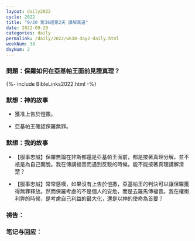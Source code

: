 ```yaml
---
layout: daily2022
cycle: 2022
title: "9/20 第38週第2天 講解真道"
date: 2022-09-20
categories: daily
permalink: /daily/2022/wk38-day2-daily.html
weekNum: 38
dayNum: 2
---
```


### 問題：保羅如何在亞基帕王面前見證真理？

{%- include BibleLinks2022.html -%}

### 默想：神的故事 
+ 獲准上告於愷撒。

+ 亞基帕王確認保羅無罪。

### 默想：我的故事
+ 【服事忠誠】保羅無論在非斯都還是亞基帕王面前，都是按著真理分解，並不衹是為自己開脫。我在傳講福音而遇到反駁的時候，能不能按著真理講解清楚？

+ 【服事忠誠】常常感嘆，如果沒有上告於愷撒，亞基帕王的判決可以讓保羅獲得無罪釋放。然而保羅考慮的不是個人的安危，而是去羅馬傳福音。我在權衡利弊的時候，是考慮自己利益的最大化，還是以神的使命為首要？

### 祷告：

### 笔记与回应：
